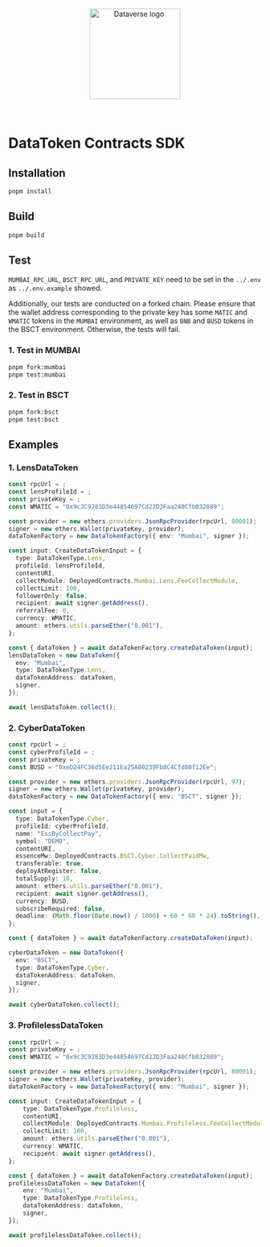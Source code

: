 <br/>
<p align="center">
<a href=" " target="_blank">
<img src="https://bafybeifozdhcbbfydy2rs6vbkbbtj3wc4vjlz5zg2cnqhb2g4rm2o5ldna.ipfs.w3s.link/dataverse.svg" width="180" alt="Dataverse logo">
</a >
</p >
<br/>

# DataToken Contracts SDK

## Installation

```sh
pnpm install
```

## Build

```sh
pnpm build
```

## Test

`MUMBAI_RPC_URL`, `BSCT_RPC_URL`, and `PRIVATE_KEY` need to be set in the `../.env` as `../.env.example` showed.

Additionally, our tests are conducted on a forked chain. Please ensure that the wallet address corresponding to the private key has some `MATIC` and `WMATIC` tokens in the `MUMBAI` environment, as well as `BNB` and `BUSD` tokens in the BSCT environment. Otherwise, the tests will fail.

### 1. Test in MUMBAI

```sh
pnpm fork:mumbai
pnpm test:mumbai
```
### 2. Test in BSCT

```sh
pnpm fork:bsct
pnpm test:bsct
```

## Examples

### 1. LensDataToken

```ts
const rpcUrl = ;
const lensProfileId = ;
const privateKey = ;
const WMATIC = "0x9c3C9283D3e44854697Cd22D3Faa240Cfb032889";

const provider = new ethers.providers.JsonRpcProvider(rpcUrl, 80001);
signer = new ethers.Wallet(privateKey, provider);
dataTokenFactory = new DataTokenFactory({ env: "Mumbai", signer });

const input: CreateDataTokenInput = {
  type: DataTokenType.Lens,
  profileId: lensProfileId,
  contentURI,
  collectModule: DeployedContracts.Mumbai.Lens.FeeCollectModule,
  collectLimit: 100,
  followerOnly: false,
  recipient: await signer.getAddress(),
  referralFee: 0,
  currency: WMATIC,
  amount: ethers.utils.parseEther("0.001"),
};

const { dataToken } = await dataTokenFactory.createDataToken(input);
lensDataToken = new DataToken({
  env: "Mumbai",
  type: DataTokenType.Lens,
  dataTokenAddress: dataToken,
  signer,
});

await lensDataToken.collect();
```

### 2. CyberDataToken

```ts
const rpcUrl = ;
const cyberProfileId = ;
const privateKey = ;
const BUSD = "0xeD24FC36d5Ee211Ea25A80239Fb8C4Cfd80f12Ee";

const provider = new ethers.providers.JsonRpcProvider(rpcUrl, 97);
signer = new ethers.Wallet(privateKey, provider);
dataTokenFactory = new DataTokenFactory({ env: "BSCT", signer });

const input = {
  type: DataTokenType.Cyber,
  profileId: cyberProfileId,
  name: "EssByCollectPay",
  symbol: "DEMO",
  contentURI,
  essenceMw: DeployedContracts.BSCT.Cyber.CollectPaidMw,
  transferable: true,
  deployAtRegister: false,
  totalSupply: 10,
  amount: ethers.utils.parseEther("0.001"),
  recipient: await signer.getAddress(),
  currency: BUSD,
  subscribeRequired: false,
  deadline: (Math.floor(Date.now() / 1000) + 60 * 60 * 24).toString(),
};

const { dataToken } = await dataTokenFactory.createDataToken(input);

cyberDataToken = new DataToken({
  env: "BSCT",
  type: DataTokenType.Cyber,
  dataTokenAddress: dataToken,
  signer,
});

await cyberDataToken.collect();
```

### 3. ProfilelessDataToken

```ts
const rpcUrl = ;
const privateKey = ;
const WMATIC = "0x9c3C9283D3e44854697Cd22D3Faa240Cfb032889";

const provider = new ethers.providers.JsonRpcProvider(rpcUrl, 80001);
signer = new ethers.Wallet(privateKey, provider);
dataTokenFactory = new DataTokenFactory({ env: "Mumbai", signer });

const input: CreateDataTokenInput = {
    type: DataTokenType.Profileless,
    contentURI,
    collectModule: DeployedContracts.Mumbai.Profileless.FeeCollectModule,
    collectLimit: 100,
    amount: ethers.utils.parseEther("0.001"),
    currency: WMATIC,
    recipient: await signer.getAddress(),
};

const { dataToken } = await dataTokenFactory.createDataToken(input);
profilelessDataToken = new DataToken({
    env: "Mumbai",
    type: DataTokenType.Profileless,
    dataTokenAddress: dataToken,
    signer,
});

await profilelessDataToken.collect();
```
